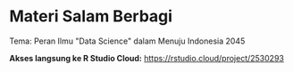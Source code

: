 # Materi Salam Berbagi
Tema: Peran Ilmu "Data Science" dalam Menuju Indonesia 2045

__Akses langsung ke R Studio Cloud:__ https://rstudio.cloud/project/2530293